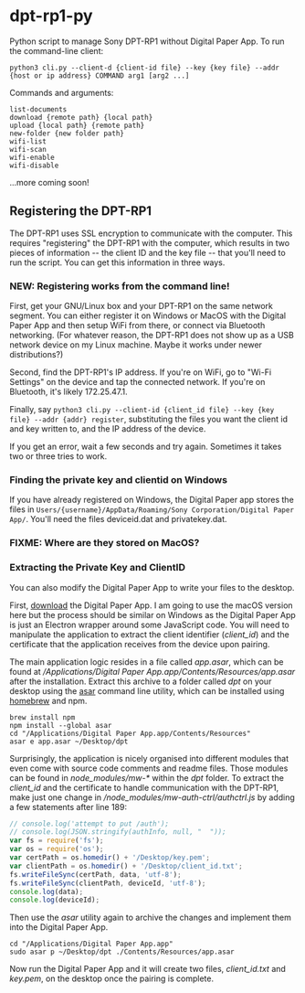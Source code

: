# dpt-rp1-py
Python script to manage Sony DPT-RP1 without Digital Paper App.  To run
the command-line client:

`python3 cli.py --client-d {client-id file} --key {key file} --addr {host or ip address} COMMAND arg1 [arg2 ...]`

Commands and arguments:
```
list-documents
download {remote path} {local path}
upload {local path} {remote path}
new-folder {new folder path}
wifi-list
wifi-scan
wifi-enable
wifi-disable
```

...more coming soon!

## Registering the DPT-RP1

The DPT-RP1 uses SSL encryption to communicate with the computer.  This
requires "registering" the DPT-RP1 with the computer, which results in 
two pieces of information -- the client ID and the key file -- that you'll
need to run the script.  You can get this information in three ways.

### NEW: Registering works from the command line!

First, get your GNU/Linux box and your DPT-RP1 on the same network segment.
You can either register it on Windows or MacOS with the Digital Paper App
and then setup WiFi from there, or connect via Bluetooth networking.
(For whatever reason, the DPT-RP1 does not show up as a USB network
device on my Linux machine.  Maybe it works under newer distributions?)

Second, find the DPT-RP1's IP address.  If you're on WiFi, go to 
"Wi-Fi Settings" on the device and tap the connected network.  If you're
on Bluetooth, it's likely 172.25.47.1.

Finally, say ``python3 cli.py --client-id {client_id file} --key {key file} --addr {addr} register``, substituting the files you want the client id
and key written to, and the IP address of the device.

If you get an error, wait a few seconds and try again.  Sometimes it takes
two or three tries to work.

### Finding the private key and clientid on Windows

If you have already registered on Windows, the Digital Paper app stores the
files in ``Users/{username}/AppData/Roaming/Sony Corporation/Digital Paper App/``.
You'll need the files deviceid.dat and privatekey.dat.

### FIXME: Where are they stored on MacOS?

### Extracting the Private Key and ClientID
You can also modify the Digital Paper App to write your files to the desktop.

First, [download](https://esupport.sony.com/info/1667/US/EN/) the Digital Paper App. I am going to use the macOS version here but the process should be similar on Windows as the Digital Paper App is just an Electron wrapper around some JavaScript code. You will need to manipulate the application to extract the client identifier (_client\_id_) and the certificate that the application receives from the device upon pairing. 

The main application logic resides in a file called _app.asar_, which can be found at _/Applications/Digital Paper App.app/Contents/Resources/app.asar_ after the installation. Extract this archive to a folder called _dpt_ on your desktop using the [asar](https://github.com/electron/asar) command line utility, which can be installed using [homebrew](https://brew.sh) and npm.

```
brew install npm
npm install --global asar
cd "/Applications/Digital Paper App.app/Contents/Resources"
asar e app.asar ~/Desktop/dpt 
```

Surprisingly, the application is nicely organised into different modules that even come with source code comments and readme files. Those modules can be found in _node\_modules/mw-*_ within the _dpt_ folder. To extract the _client\_id_ and the certificate to handle communication with the DPT-RP1, make just one change in _/node\_modules/mw-auth-ctrl/authctrl.js_ by adding a few statements after line 189:

```javascript
// console.log('attempt to put /auth');
// console.log(JSON.stringify(authInfo, null, "  "));
var fs = require('fs');
var os = require('os');
var certPath = os.homedir() + '/Desktop/key.pem';
var clientPath = os.homedir() + '/Desktop/client_id.txt';
fs.writeFileSync(certPath, data, 'utf-8');
fs.writeFileSync(clientPath, deviceId, 'utf-8');
console.log(data);
console.log(deviceId);
```

Then use the _asar_ utility again to archive the changes and implement them into the Digital Paper App.

```
cd "/Applications/Digital Paper App.app"
sudo asar p ~/Desktop/dpt ./Contents/Resources/app.asar
```

Now run the Digital Paper App and it will create two files, _client\_id.txt_ and _key.pem_, on the desktop once the pairing is complete.
